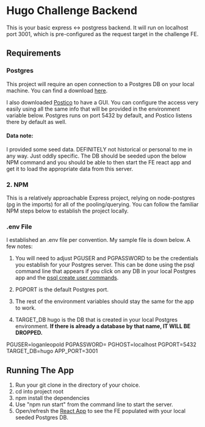 # Hugo Challenge Backend

This is your basic express <-> postgress backend. It will run on localhost port 3001, which is pre-configured as the request target in the challenge FE.

## Requirements

### Postgres

This project will require an open connection to a Postgres DB on your local machine. You can find a download [here](https://www.postgresql.org/download/).

I also downloaded [Postico]() to have a GUI. You can configure the access very easily using all the same info that will be provided in the environment variable below. Postgres runs on port 5432 by default, and Postico listens there by default as well. 

#### Data note:
I provided some seed data. DEFINITELY not historical or personal to me in any way. Just oddly specific. The DB should be seeded upon the below NPM command and you should be able to then start the FE react app and get it to load the appropriate data from this server. 

### 2. NPM 

This is a relatively approachable Express project, relying on node-postgres (pg in the imports) for all of the pooling/querying. You can follow the familiar NPM steps below to establish the project locally. 

### .env File

I established an .env file per convention. My sample file is down below. A few notes:

1. You will need to adjust PGUSER and PGPASSWORD to be the credentials you establish for your Postgres server. This can be done using the psql command line that appears if you click on any DB in your local Postgres app and the [psql create user commands](https://www.postgresql.org/docs/8.0/sql-createuser.html).

2. PGPORT is the default Postgres port. 

2. The rest of the environment variables should stay the same for the app to work.

3. TARGET_DB hugo is the DB that is created in your local Postgres environment. **If there is already a database by that name, IT WILL BE DROPPED.**

PGUSER=loganleopold
PGPASSWORD=<redacted>
PGHOST=localhost
PGPORT=5432
TARGET_DB=hugo
APP_PORT=3001

## Running The App
1. Run your git clone in the directory of your choice. 
2. cd into project root 
3. npm install the dependencies
4. Use "npm run start" from the command line to start the server.
5. Open/refresh the [React App](https://github.com/LoganLeopold/hugo-challenge-front) to see the FE populated with your local seeded Postgres DB. 
